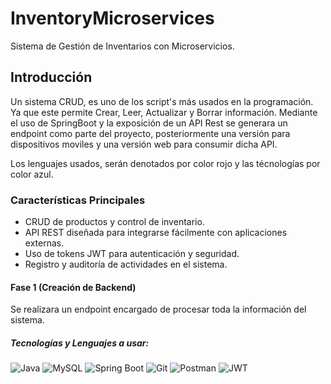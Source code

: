 # InventoryMicroservices
Sistema de Gestión de Inventarios con Microservicios.

## Introducción
Un sistema CRUD, es uno de los script's más usados en la programación.
Ya que este permite Crear, Leer, Actualizar y Borrar información.
Mediante el uso de SpringBoot y la exposición de un API Rest se generara un endpoint como parte del proyecto, posteriormente una versión para dispositivos moviles y una versión web para consumir dicha API.

Los lenguajes usados, serán denotados por color rojo y las técnologías por color azul.

### Características Principales
- CRUD de productos y control de inventario.
- API REST diseñada para integrarse fácilmente con aplicaciones externas.
- Uso de tokens JWT para autenticación y seguridad.
- Registro y auditoría de actividades en el sistema.

#### Fase 1 (Creación de Backend)
Se realizara un endpoint encargado de procesar toda la información del sistema.

##### Tecnologías y Lenguajes a usar:

![Java](https://img.shields.io/badge/Java-17-red) 
![MySQL](https://img.shields.io/badge/MySQL-8.0-red)
![Spring Boot](https://img.shields.io/badge/Spring%20Boot-3.3.3-blue) 
![Git](https://img.shields.io/badge/Git-2.34-blue)
![Postman](https://img.shields.io/badge/Postman-API-blue)
![JWT](https://img.shields.io/badge/JWT-Json%20Web%20Token-blue)
